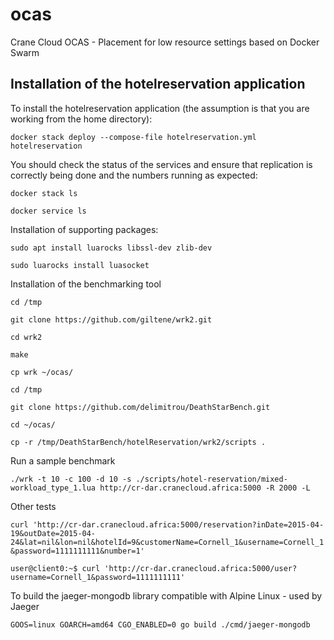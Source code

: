 # ocas
Crane Cloud OCAS - Placement for low resource settings based on Docker Swarm


## Installation of the hotelreservation application
To install the hotelreservation application (the assumption is that you are working from the home directory):

```docker stack deploy --compose-file hotelreservation.yml hotelreservation```

You should check the status of the services and ensure that replication is correctly being done and the numbers running as expected:

```docker stack ls```

```docker service ls```

Installation of supporting packages:

```sudo apt install luarocks libssl-dev zlib-dev```

```sudo luarocks install luasocket```

Installation of the benchmarking tool

```cd /tmp```

```git clone https://github.com/giltene/wrk2.git```

```cd wrk2```

```make```

```cp wrk ~/ocas/```

```cd /tmp```

```git clone https://github.com/delimitrou/DeathStarBench.git```

```cd ~/ocas/```

```cp -r /tmp/DeathStarBench/hotelReservation/wrk2/scripts .```

Run a sample benchmark

```./wrk -t 10 -c 100 -d 10 -s ./scripts/hotel-reservation/mixed-workload_type_1.lua http://cr-dar.cranecloud.africa:5000 -R 2000 -L```






Other tests

```curl 'http://cr-dar.cranecloud.africa:5000/reservation?inDate=2015-04-19&outDate=2015-04-24&lat=nil&lon=nil&hotelId=9&customerName=Cornell_1&username=Cornell_1&password=1111111111&number=1'```


```user@client0:~$ curl 'http://cr-dar.cranecloud.africa:5000/user?username=Cornell_1&password=1111111111'```


To build the jaeger-mongodb library compatible with Alpine Linux - used by Jaeger

```GOOS=linux GOARCH=amd64 CGO_ENABLED=0 go build ./cmd/jaeger-mongodb```